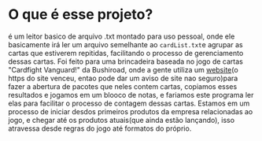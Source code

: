 # O que é esse projeto?
é um leitor basico de arquivo .txt montado para uso pessoal, onde ele basicamente irá ler um arquivo semelhante ao `cardList.txt`e agrupar as cartas que estiverem repitidas, facilitando o processo de gerenciamento dessas cartas.
Foi feito para uma brincadeira baseada no jogo de cartas "Cardfight Vanguard!" da Bushiroad, onde a gente utiliza um [website](https://www.cardfightsim.online/pack-sim)(o https do site venceu, entao pode dar um aviso de site nao seguro)para fazer a abertura de pacotes que neles contem cartas, copiamos esses resultados e jogamos em um blooco de notas, e fariamos este programa ler elas para facilitar o processo de contagem dessas cartas. Estamos em um processo de iniciar desdos primeiros produtos da empresa relacionadas ao jogo, e chegar até os produtos atuais(que ainda estão lançando), isso atravessa desde regras do jogo até formatos do próprio.